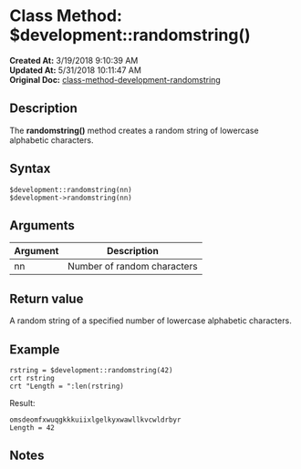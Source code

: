 # Class Method: $development::randomstring()

**Created At:** 3/19/2018 9:10:39 AM  
**Updated At:** 5/31/2018 10:11:47 AM  
**Original Doc:** [class-method-development-randomstring](https://docs.jbase.com/42948-dynamic-objects/class-method-development-randomstring)  


## Description

The **randomstring()** method creates a random string of lowercase alphabetic characters.



## Syntax

```
$development::randomstring(nn)
$development->randomstring(nn)
```



## Arguments




| Argument<br> | Description<br> |
| --- | --- |
| nn<br> | Number of random characters<br> |




## Return value

A random string of a specified number of lowercase alphabetic characters.



## Example

```
rstring = $development::randomstring(42)
crt rstring
crt "Length = ":len(rstring)
```



Result:

```
omsdeomfxwuqgkkkuiixlgelkyxwawllkvcwldrbyr
Length = 42
```



## Notes
